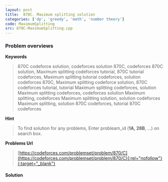 ```yaml
---
layout: post
title:  870C. Maximum splitting solution
categories: ['dp', 'greedy', 'math', 'number theory']
code: MaximumSplitting
src: 870C-MaximumSplitting.cpp
---
```

### **Problem overviews**

**Keywords**
> 870C codeforce solution, codeforces solution 870C, codeforces 870C solution, Maximum splitting codeforces tutorial, 870C tutorial codeforces, Maximum splitting tutorial codeforces, solution codeforces 870C, Maximum splitting codeforce solution, 870C codeforces tutorial, tutorial Maximum splitting codeforces, solution Maximum splitting codeforces, codeforces solution Maximum splitting, codeforces Maximum splitting solution, solution codeforces Maximum splitting, solution 870C codeforces, tutorial 870C codeforces

**Hint**
> To find solution for any problems, Enter probleam_id (**1A, 28B**, ...) on search box. 

**Problems Url**
> [https://codeforces.com/problemset/problem/870/C](https://codeforces.com/problemset/problem/870/C){:rel="nofollow"}{:target="_blank"}

#### **Solution**



